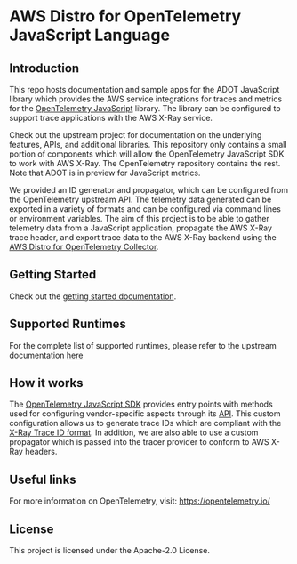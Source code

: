 # AWS Distro for OpenTelemetry JavaScript Language

## Introduction

This repo hosts documentation and sample apps for the ADOT JavaScript library which provides the AWS service integrations for traces and metrics for the [OpenTelemetry JavaScript](https://github.com/open-telemetry/opentelemetry-js) library. The library can be configured to support trace applications with the AWS X-Ray service.

Check out the upstream project for documentation on the underlying features, APIs, and additional libraries. This repository only contains a small portion of components which will allow the OpenTelemetry JavaScript SDK to work with AWS X-Ray. The OpenTelemetry repository contains the rest. Note that ADOT is in preview for JavaScript metrics.

We provided an ID generator and propagator, which can be configured from the OpenTelemetry upstream API. The telemetry data generated can be exported in a variety of formats and can be configured via command lines or environment variables. The aim of this project is to be able to gather telemetry data from a JavaScript application, propagate the AWS X-Ray trace header, and export trace data to the AWS X-Ray backend using the [AWS Distro for OpenTelemetry Collector](https://github.com/aws-observability/aws-otel-collector).

## Getting Started

Check out the [getting started documentation](https://aws-otel.github.io/docs/getting-started/javascript-sdk).

## Supported Runtimes

For the complete list of supported runtimes, please refer to the upstream documentation [here](https://github.com/open-telemetry/opentelemetry-js/blob/master/README.md#supported-runtimes)

## How it works

The [OpenTelemetry JavaScript SDK](https://github.com/open-telemetry/opentelemetry-js) provides entry points with methods used for configuring vendor-specific aspects through its [API](https://www.npmjs.com/package/@opentelemetry/api). This custom configuration allows us to generate trace IDs which are compliant with the [X-Ray Trace ID format](https://docs.aws.amazon.com/xray/latest/devguide/xray-api-sendingdata.html#xray-api-traceids). In addition, we are also able to use a custom propagator which is passed into the tracer provider to conform to AWS X-Ray headers.

## Useful links

For more information on OpenTelemetry, visit: https://opentelemetry.io/

## License

This project is licensed under the Apache-2.0 License.
